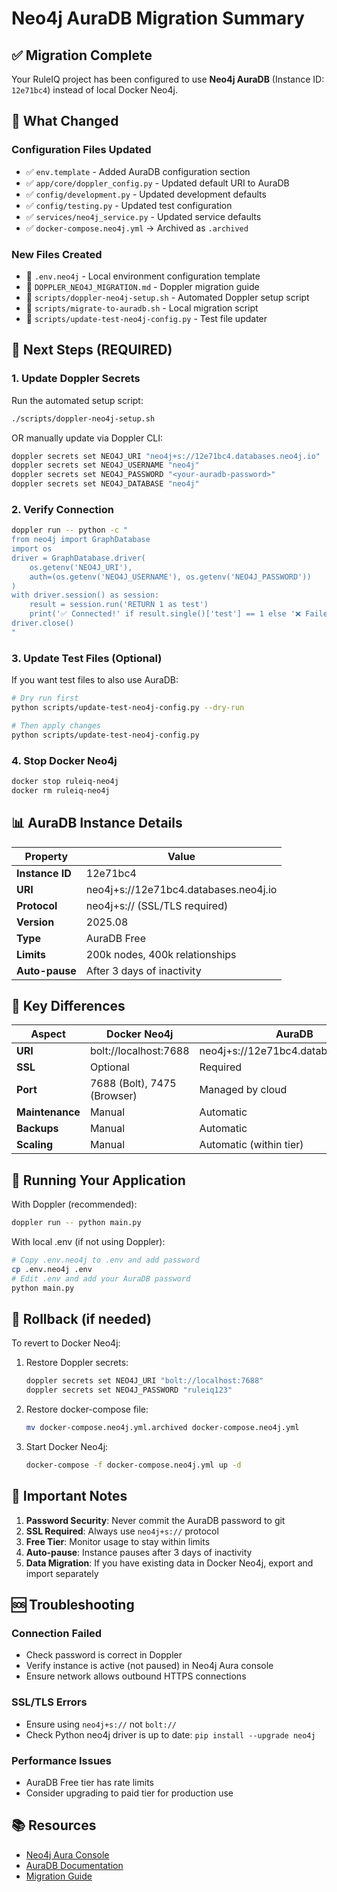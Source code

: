 # Neo4j AuraDB Migration Summary

## ✅ Migration Complete

Your RuleIQ project has been configured to use **Neo4j AuraDB** (Instance ID: `12e71bc4`) instead of local Docker Neo4j.

## 🔄 What Changed

### Configuration Files Updated
- ✅ `env.template` - Added AuraDB configuration section
- ✅ `app/core/doppler_config.py` - Updated default URI to AuraDB
- ✅ `config/development.py` - Updated development defaults
- ✅ `config/testing.py` - Updated test configuration
- ✅ `services/neo4j_service.py` - Updated service defaults
- ✅ `docker-compose.neo4j.yml` → Archived as `.archived`

### New Files Created
- 📄 `.env.neo4j` - Local environment configuration template
- 📄 `DOPPLER_NEO4J_MIGRATION.md` - Doppler migration guide
- 📄 `scripts/doppler-neo4j-setup.sh` - Automated Doppler setup script
- 📄 `scripts/migrate-to-auradb.sh` - Local migration script
- 📄 `scripts/update-test-neo4j-config.py` - Test file updater

## 🚀 Next Steps (REQUIRED)

### 1. Update Doppler Secrets

Run the automated setup script:
```bash
./scripts/doppler-neo4j-setup.sh
```

OR manually update via Doppler CLI:
```bash
doppler secrets set NEO4J_URI "neo4j+s://12e71bc4.databases.neo4j.io"
doppler secrets set NEO4J_USERNAME "neo4j"
doppler secrets set NEO4J_PASSWORD "<your-auradb-password>"
doppler secrets set NEO4J_DATABASE "neo4j"
```

### 2. Verify Connection
```bash
doppler run -- python -c "
from neo4j import GraphDatabase
import os
driver = GraphDatabase.driver(
    os.getenv('NEO4J_URI'),
    auth=(os.getenv('NEO4J_USERNAME'), os.getenv('NEO4J_PASSWORD'))
)
with driver.session() as session:
    result = session.run('RETURN 1 as test')
    print('✅ Connected!' if result.single()['test'] == 1 else '❌ Failed')
driver.close()
"
```

### 3. Update Test Files (Optional)
If you want test files to also use AuraDB:
```bash
# Dry run first
python scripts/update-test-neo4j-config.py --dry-run

# Then apply changes
python scripts/update-test-neo4j-config.py
```

### 4. Stop Docker Neo4j
```bash
docker stop ruleiq-neo4j
docker rm ruleiq-neo4j
```

## 📊 AuraDB Instance Details

| Property | Value |
|----------|-------|
| **Instance ID** | 12e71bc4 |
| **URI** | neo4j+s://12e71bc4.databases.neo4j.io |
| **Protocol** | neo4j+s:// (SSL/TLS required) |
| **Version** | 2025.08 |
| **Type** | AuraDB Free |
| **Limits** | 200k nodes, 400k relationships |
| **Auto-pause** | After 3 days of inactivity |

## 🔑 Key Differences

| Aspect | Docker Neo4j | AuraDB |
|--------|-------------|---------|
| **URI** | bolt://localhost:7688 | neo4j+s://12e71bc4.databases.neo4j.io |
| **SSL** | Optional | Required |
| **Port** | 7688 (Bolt), 7475 (Browser) | Managed by cloud |
| **Maintenance** | Manual | Automatic |
| **Backups** | Manual | Automatic |
| **Scaling** | Manual | Automatic (within tier) |

## 🔧 Running Your Application

With Doppler (recommended):
```bash
doppler run -- python main.py
```

With local .env (if not using Doppler):
```bash
# Copy .env.neo4j to .env and add password
cp .env.neo4j .env
# Edit .env and add your AuraDB password
python main.py
```

## 🔄 Rollback (if needed)

To revert to Docker Neo4j:
1. Restore Doppler secrets:
   ```bash
   doppler secrets set NEO4J_URI "bolt://localhost:7688"
   doppler secrets set NEO4J_PASSWORD "ruleiq123"
   ```
2. Restore docker-compose file:
   ```bash
   mv docker-compose.neo4j.yml.archived docker-compose.neo4j.yml
   ```
3. Start Docker Neo4j:
   ```bash
   docker-compose -f docker-compose.neo4j.yml up -d
   ```

## 📝 Important Notes

1. **Password Security**: Never commit the AuraDB password to git
2. **SSL Required**: Always use `neo4j+s://` protocol
3. **Free Tier**: Monitor usage to stay within limits
4. **Auto-pause**: Instance pauses after 3 days of inactivity
5. **Data Migration**: If you have existing data in Docker Neo4j, export and import separately

## 🆘 Troubleshooting

### Connection Failed
- Check password is correct in Doppler
- Verify instance is active (not paused) in Neo4j Aura console
- Ensure network allows outbound HTTPS connections

### SSL/TLS Errors
- Ensure using `neo4j+s://` not `bolt://`
- Check Python neo4j driver is up to date: `pip install --upgrade neo4j`

### Performance Issues
- AuraDB Free tier has rate limits
- Consider upgrading to paid tier for production use

## 📚 Resources
- [Neo4j Aura Console](https://console.neo4j.io)
- [AuraDB Documentation](https://neo4j.com/docs/aura/current/)
- [Migration Guide](https://neo4j.com/docs/aura/current/aurads/migrating-from-neo4j/)